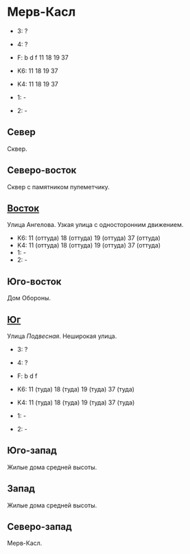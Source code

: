 # Мерв-Касл

* 3:    ?
* 4:    ?
* F:    b   d   f
        11  18  19  37

* K6:   11  18  19  37
* K4:   11  18  19  37
* 1:    -
* 2:    -

## Север

Сквер.

## Северо-восток

Сквер с памятником пулеметчику.

## [Восток](./10600045.md)

Улица Ангелова.
Узкая улица с односторонним движением.

* K6:   11 (оттуда) 18 (оттуда) 19 (оттуда) 37 (оттуда)
* K4:   11 (оттуда) 18 (оттуда) 19 (оттуда) 37 (оттуда)
* 1:    -
* 2:    -

## Юго-восток

Дом Обороны.

## [Юг](./10590050.md)

Улица *Подвесная*.
Неширокая улица.

* 3:    ?
* 4:    ?
* F:    b   d   f

* K6:   11 (туда)   18 (туда)   19 (туда)   37 (туда)
* K4:   11 (туда)   18 (туда)   19 (туда)   37 (туда)
* 1:    -
* 2:    -

## Юго-запад

Жилые дома средней высоты.

## Запад

Жилые дома средней высоты.

## Северо-запад

Мерв-Касл.
